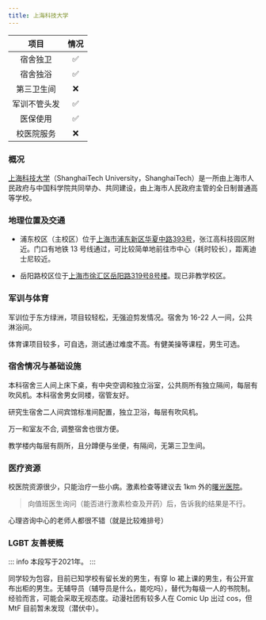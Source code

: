 ```yaml
---
title: 上海科技大学
---
```


|项目|情况|
|:---:|:---:|
|宿舍独卫|✅|
|宿舍独浴|✅|
|第三卫生间|❌|
|军训不管头发|✅|
|医保使用|✅|
|校医院服务|❌|

### 概况

[上海科技大学](https://www.shanghaitech.edu.cn)（ShanghaiTech University，ShanghaiTech）是一所由上海市人民政府与中国科学院共同举办、共同建设，由上海市人民政府主管的全日制普通高等学校。

### 地理位置及交通

- 浦东校区（主校区）位于[上海市浦东新区华夏中路393号](https://amap.com/place/B0FFF3YA07)，张江高科技园区附近。门口有地铁 13 号线通过，可比较简单地前往市中心（耗时较长），距离迪士尼较近。

- 岳阳路校区位于[上海市徐汇区岳阳路319号8号楼](https://amap.com/place/B00157I2GO)。现已非教学校区。

### 军训与体育

军训位于东方绿洲，项目较轻松，无强迫剪发情况。宿舍为 16-22 人一间，公共淋浴间。

体育课项目较多，可自选，测试通过难度不高。有健美操等课程，男生可选。

### 宿舍情况与基础设施

本科宿舍三人间上床下桌，有中央空调和独立浴室，公共厕所有独立隔间，每层有吹风机。本科宿舍男女同楼，宿管友好。

研究生宿舍二人间宾馆标准间配置，独立卫浴，每层有吹风机。

万一和室友不合, 调整宿舍也很方便。

教学楼内每层有厕所，且分蹲便与坐便，有隔间，无第三卫生间。

### 医疗资源

校医院资源很少，只能治疗一些小病。激素检查等建议去 1km 外的[曙光医院](https://amap.com/place/B00151E68A)。

> 向值班医生询问（能否进行激素检查及开药）后，告诉我的结果是不行。

心理咨询中心的老师人都很不错（就是比较难排号）

### LGBT 友善梗概

::: info 本段写于2021年。
:::

 同学较为包容，目前已知学校有留长发的男生，有穿 lo 裙上课的男生，有公开宣布出柜的男生。无辅导员（辅导员是什么，能吃吗），替代为每级一人的书院制。经验而言，可能会采取无视态度。动漫社团有较多人在 Comic Up 出过 cos，但 MtF 目前暂未发现（潜伏中）。
